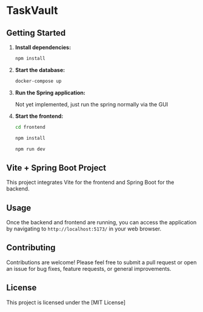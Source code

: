 # TaskVault

## Getting Started

1. **Install dependencies:**

    ```bash
    npm install
    ```

2. **Start the database:**

    ```bash
    docker-compose up
    ```

3. **Run the Spring application:**

    Not yet implemented, just run the spring normally via the GUI

4. **Start the frontend:**

   ```bash
   cd frontend
   ```
   ```bash
   npm install
   ```
   ```bash
   npm run dev
   ```

## Vite + Spring Boot Project

This project integrates Vite for the frontend and Spring Boot for the backend.

## Usage

Once the backend and frontend are running, you can access the application by navigating to `http://localhost:5173/` in your web browser.

## Contributing

Contributions are welcome! Please feel free to submit a pull request or open an issue for bug fixes, feature requests, or general improvements.

## License

This project is licensed under the [MIT License]

